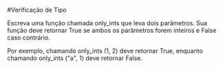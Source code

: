 #Verificação de Tipo

Escreva uma função chamada only_ints que leva dois parâmetros. Sua função deve retornar True se ambos os parâmetros forem inteiros e False caso contrário.

Por exemplo, chamando only_ints (1, 2) deve retornar True, enquanto chamando only_ints ("a", 1) deve retornar False.
